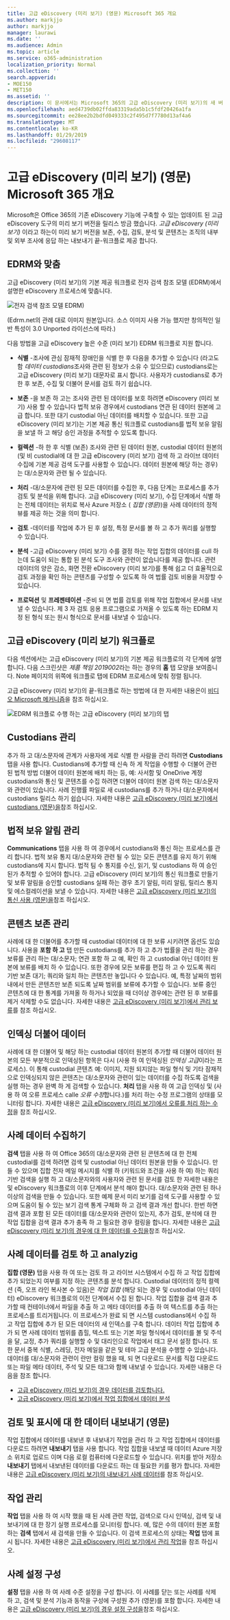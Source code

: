 ```yaml
---
title: 고급 eDiscovery (미리 보기) (영문) Microsoft 365 개요
ms.author: markjjo
author: markjjo
manager: laurawi
ms.date: ''
ms.audience: Admin
ms.topic: article
ms.service: o365-administration
localization_priority: Normal
ms.collection: ''
search.appverid:
- MOE150
- MET150
ms.assetid: ''
description: 이 문서에서는 Microsoft 365의 고급 eDiscovery (미리 보기)의 새 버전에 설명 합니다.
ms.openlocfilehash: aed4739db02ffda83319ada5b1c5fdf20426a1fa
ms.sourcegitcommit: ee28ee2b2bdfd049333c2f495d7f7780d13af4a6
ms.translationtype: MT
ms.contentlocale: ko-KR
ms.lasthandoff: 01/29/2019
ms.locfileid: "29608117"
---
```

# <a name="overview-of-advanced-ediscovery-preview-in-microsoft-365"></a>고급 eDiscovery (미리 보기) (영문) Microsoft 365 개요

Microsoft은 Office 365의 기존 eDiscovery 기능에 구축할 수 있는 업데이트 된 고급 eDiscovery 도구의 미리 보기 버전을 릴리스 방금 했습니다. *고급 eDiscovery (미리 보기)* 이라고 하는이 미리 보기 버전을 보존, 수집, 검토, 분석 및 콘텐츠는 조직의 내부 및 외부 조사에 응답 하는 내보내기 끝-워크플로 제공 합니다. 

## <a name="alignment-with-edrm"></a>EDRM와 맞춤

고급 eDiscovery (미리 보기)의 기본 제공 워크플로 전자 검색 참조 모델 (EDRM)에서 설명한 eDiscovery 프로세스에 맞춥니다. 

![전자 검색 참조 모델 EDRM)](../media/EDRMv1.png)

(Edrm.net의 관례 대로 이미지 원본입니다. 소스 이미지 사용 가능 했지만 창의적인 일반 특성이 3.0 Unported 라이선스에 따라.)

다음 방법을 고급 eDiscovery 높은 수준 (미리 보기) EDRM 워크플로 지원 합니다.

- **식별** -조사에 관심 잠재적 장애인을 식별 한 후 다음을 추가할 수 있습니다 (라고도 함 *데이터 custodians*조사와 관련 된 정보가 소유 수 있으므로) custodians로는 고급 eDiscovery (미리 보기) 대문자로 표시 합니다. 사용자가 custodians로 추가한 후 보존, 수집 및 더불어 문서를 검토 하기 쉽습니다.

- **보존** -을 보존 하 고는 조사와 관련 된 데이터를 보호 하려면 eDiscovery (미리 보기) 사용 할 수 있습니다 법적 보유 경우에서 custodians 연관 된 데이터 원본에 고급 합니다. 또한 대기 custodial 아닌 데이터를 배치할 수 있습니다. 또한 고급 eDiscovery (미리 보기)는 기본 제공 통신 워크플로 custodians를 법적 보유 알림을 보낼 하 고 해당 승인 과정을 추적할 수 있도록 합니다.

- **컬렉션** -하 한 후 식별 (보존) 조사와 관련 된 데이터 원본, custodial 데이터 원본의 (및 비 custodial에 대 한 고급 eDiscovery (미리 보기) 검색 하 고 라이브 데이터 수집에 기본 제공 검색 도구를 사용할 수 있습니다. 데이터 원본에 해당 하는 경우)는 대/소문자와 관련 될 수 있습니다.

- **처리** -대/소문자에 관련 된 모든 데이터를 수집한 후, 다음 단계는 프로세스를 추가 검토 및 분석을 위해 합니다. 고급 eDiscovery (미리 보기), 수집 단계에서 식별 하는 전체 데이터는 위치로 복사 Azure 저장소 ( *집합 (영문)*)을 사례 데이터의 정적 뷰를 제공 하는 것을 의미 합니다. 
 
- **검토** -데이터를 작업에 추가 된 후 설정, 특정 문서를 볼 하 고 추가 쿼리를 실행할 수 있습니다.  
 
- **분석** -고급 eDiscovery (미리 보기) 수를 결정 하는 작업 집합의 데이터를 cull 하는데 도움이 되는 통합 된 분석 도구 조사와 관련이 없습니다를 제공 합니다. 관련 데이터의 양은 감소, 화면 전환 eDiscovery (미리 보기)를 통해 쉽고 더 효율적으로 검토 과정을 확인 하는 콘텐츠를 구성할 수 있도록 하 여 법률 검토 비용을 저장할 수 있습니다.

- **프로덕션** 및 **프레젠테이션** -준비 되 면 법률 검토를 위해 작업 집합에서 문서를 내보낼 수 있습니다. 제 3 자 검토 응용 프로그램으로 가져올 수 있도록 하는 EDRM 지정 된 형식 또는 원시 형식으로 문서를 내보낼 수 있습니다.

## <a name="advanced-ediscovery-preview-workflow"></a>고급 eDiscovery (미리 보기) 워크플로

다음 섹션에서는 고급 eDiscovery (미리 보기)의 기본 제공 워크플로의 각 단계에 설명 합니다. 다음 스크린샷은 *제품 책임 2019002*라는 하는 경우의 **홈** 탭 모양을 보여줍니다. Note 페이지의 위쪽에 워크플로 탭에 EDRM 프로세스에 맞춰 정렬 됩니다. 

고급 eDiscovery (미리 보기)의 끝-워크플로 하는 방법에 대 한 자세한 내용은이 [비디오 Microsoft 메커니즘](https://go.microsoft.com/fwlink/?linkid=2066133)을 참조 하십시오. 

![EDRM 워크플로 수행 하는 고급 eDiscovery (미리 보기)의 탭](../media/aedisco-homepage-1.png)

## <a name="managing-custodians"></a>Custodians 관리

추가 하 고 대/소문자에 관계가 사용자에 게로 식별 한 사람을 관리 하려면 **Custodians** 탭을 사용 합니다. Custodians에 추가할 때 신속 하 게 작업을 수행할 수 더불어 관련 된 법적 방법 더불어 데이터 원본에 배치 하는 등, 예: 사서함 및 OneDrive 계정 custodians와 통신 및 콘텐츠를 수집 하려면 더불어 데이터 원본 검색 하는 대/소문자와 관련이 있습니다. 사례 진행률 파일로 새 custodians를 추가 하거나 대/소문자에서 custodians 릴리스 하기 쉽습니다. 자세한 내용은 [고급 eDiscovery (미리 보기)에서 custodians (영문)을](managing-custodians.md)참조 하십시오.

## <a name="managing-legal-hold-notifications"></a>법적 보유 알림 관리

**Communications** 탭을 사용 하 여 경우에서 custodians와 통신 하는 프로세스를 관리 합니다. 법적 보유 통지 대/소문자와 관련 될 수 있는 모든 콘텐츠를 유지 하기 위해 custodians에 지시 합니다. 법적 팀 수 통지를 수신, 읽기, 및 custodians 하 여 승인 된가 추적할 수 있어야 합니다. 고급 eDiscovery (미리 보기)의 통신 워크플로 만들기 및 보류 알림을 승인할 custodians 실패 하는 경우 초기 알림, 미리 알림, 릴리스 통지 및 에스컬레이션을 보낼 수 있습니다. 자세한 내용은 [고급 eDiscovery (미리 보기)의 통신 사용 (영문)을](managing-custodian-communications.md)참조 하십시오.

## <a name="managing-content-preservation"></a>콘텐츠 보존 관리

사례에 대 한 더불어를 추가할 때 custodial 데이터에 대 한 보류 시키려면 옵션도 있습니다. 사용을 **포함 하 고** 탭 만든 custodians를 추가 하 고 추가 법률을 관리 하는 경우 보류를 관리 하는 대/소문자; 연관 포함 하 고 예, 확인 하 고 custodial 아닌 데이터 원본에 보류를 배치 하 수 있습니다. 또한 경우에 모든 보류를 편집 하 고 수 있도록 쿼리 기반 보존 대기; 쿼리와 일치 하는 콘텐츠만 놓입니다 수 있습니다. 예, 특정 날짜의 범위 내에서 만든 콘텐츠만 보존 되도록 날짜 범위를 보류에 추가할 수 있습니다. 보류 중인 콘텐츠에 대 한 통계를 가져올 하 하거나 되었을 때 더이상 경우에는 관련 된 후 보류를 제거 삭제할 수도 없습니다. 자세한 내용은 [고급 eDiscovery (미리 보기)에서 관리 보류](managing-holds.md)를 참조 하십시오.

## <a name="indexing-custodian-data"></a>인덱싱 더불어 데이터

사례에 대 한 더불어 및 해당 하는 custodial 데이터 원본의 추가할 때 더불어 데이터 원본의 모든 부분적으로 인덱싱된 항목은 다시 (사용 하 여 인덱싱된 *인덱싱 고급*이라는 프로세스). 이 통해 custodial 콘텐츠 예: 이미지, 지원 되지않는 파일 형식 및 기타 잠재적으로 인덱싱되지 않은 콘텐츠는 대/소문자와 관련이 있는 데이터를 수집 하도록 검색을 실행 하는 경우 완벽 하 게 검색할 수 있습니다. **처리** 탭을 사용 하 여 고급 인덱싱 및 (사용 하 여 오류 프로세스 calle *오류 수정*합니다.)를 처리 하는 수정 프로그램의 상태를 모니터링 합니다. 자세한 내용은 [고급 eDiscovery (미리 보기)에서 오류를 처리 하는 수정](processing-data-for-case.md)을 참조 하십시오.

## <a name="collecting-case-data"></a>사례 데이터 수집하기

**검색** 탭을 사용 하 여 Office 365의 대/소문자와 관련 된 콘텐츠에 대 한 전체 custodial를 검색 하려면 검색 및 custodial 아닌 데이터 원본을 만들 수 있습니다. 만들 수 있으며 집합 전자 메일 메시지를 식별 하 (키워드와 조건을 사용 하 여) 하는 쿼리 기반 검색을 실행 하 고 대/소문자와의 사용자와 관련 된 문서를 검토 한 자세한 내용은 및 eDiscovery 워크플로의 이후 단계에서 분석 해야 합니다. 대/소문자와 관련 된 하나 이상의 검색을 만들 수 있습니다. 또한 예제 문서 미리 보기를 검색 도구를 사용할 수 있으며 도움이 될 수 있는 보기 검색 통계 구체화 하 고 검색 결과 개선 합니다. 한번 하면 검색 결과 포함 된 모든 데이터를 대/소문자와 관련이 있는지, 추가 검토, 분석에 대 한 작업 집합을 검색 결과 추가 충족 하 고 필요한 경우 컬링을 합니다. 자세한 내용은 [고급 eDiscovery (미리 보기)의 경우에 대 한 데이터를 수집을](collecting-data-for-ediscovery.md)참조 하십시오.

## <a name="reviewing-and-analyzig-case-data"></a>사례 데이터를 검토 하 고 analyzig

**집합 (영문)** 탭을 사용 하 여 또는 검토 하 고 라이브 시스템에서 수집 하 고 작업 집합에 추가 되었는지 여부를 지정 하는 콘텐츠를 분석 합니다. Custodial 데이터의 정적 컬렉션 (즉, 오프 라인 복사본 수 있음)은 *작업 집합* (해당 되는 경우 및 custodial 아닌 데이터) eDiscovery 워크플로의 이전 단계에서 수집 된 합니다. 작업 집합을 검색 결과 추가할 때 컨테이너에서 파일을 추출 하 고 메타 데이터를 추출 하 여 텍스트를 추출 하는 프로세스를 트리거됩니다. 이 프로세스가 완료 되 면 시스템 custodians에서 수집 하 고 작업 집합에 추가 된 모든 데이터의 새 인덱스를 구축 합니다. 데이터 작업 집합에 추가 되 면 사례 데이터 범위를 좁힐, 텍스트 또는 기본 파일 형식에서 데이터를 볼 및 주석을 달, 교정, 추가 쿼리를 실행할 수 및 대리인으로 작업에서 태그 문서 설정 합니다. 또한 문서 중복 식별, 스레딩, 전자 메일을 같은 및 테마 고급 분석을 수행할 수 있습니다. 데이터를 대/소문자와 관련이 란만 컬링 했을 때, 되 면 다운로드 문서를 직접 다운로드 또는 파일 메타 데이터, 주석 및 모든 태그와 함께 내보낼 수 있습니다. 자세한 내용은 다음을 참조 합니다.

  - [고급 eDiscovery (미리 보기)의 경우 데이터를 검토합니다.](reviewing-data-in-working-set.md)
  - [고급 eDiscovery (미리 보기)에서 작업 집합에서 데이터 분석](analyzing-data-in-working-set.md)

## <a name="exporting-data-for-review-and-presentation"></a>검토 및 표시에 대 한 데이터 내보내기 (영문)

작업 집합에서 데이터를 내보낸 후 내보내기 작업을 관리 하 고 작업 집합에서 데이터를 다운로드 하려면 **내보내기** 탭을 사용 합니다. 작업 집합을 내보낼 때 데이터 Azure 저장소 위치로 업로드 이며 다음 로컬 컴퓨터에 다운로드할 수 있습니다. 위치를 받아 저장소 **내보내기** 탭에서 내보낸된 데이터를 다운로드 하는 데 필요한 키를 평가 합니다. 자세한 내용은 [고급 eDiscovery (미리 보기)의 내보내기 사례 데이터](exporting-data-ediscover20.md)를 참조 하십시오.

## <a name="managing-jobs"></a>작업 관리

**작업** 탭을 사용 하 여 시작 했을 때 된 사례 관련 작업, 검색으로 다시 인덱싱, 검색 및 내보내기에 대 한 장기 실행 프로세스를 모니터링 합니다. 예, 많은 수의 데이터 원본 포함 하는 **검색** 탭에서 새 검색을 만들 수 있습니다. 이 검색 프로세스의 상태는 **작업** 탭에 표시 됩니다. 자세한 내용은 [고급 eDiscovery (미리 보기)에서 관리 작업](managing-jobs-ediscovery20.md)을 참조 하십시오.

## <a name="configuring-case-settings"></a>사례 설정 구성

**설정** 탭을 사용 하 여 사례 수준 설정을 구성 합니다. 이 사례를 닫는 또는 사례를 삭제 하 고, 검색 및 분석 기능과 동작을 구성에 구성원 추가 (영문)를 포함 합니다. 자세한 내용은 [고급 eDiscovery (미리 보기)의 경우 설정 구성을](configuring-case-settings-ediscovery20.md)참조 하십시오.

